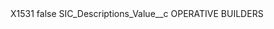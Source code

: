 <?xml version="1.0" encoding="UTF-8"?>
<CustomMetadata xmlns="http://soap.sforce.com/2006/04/metadata" xmlns:xsi="http://www.w3.org/2001/XMLSchema-instance" xmlns:xsd="http://www.w3.org/2001/XMLSchema">
    <label>X1531</label>
    <protected>false</protected>
    <values>
        <field>SIC_Descriptions_Value__c</field>
        <value xsi:type="xsd:string">OPERATIVE BUILDERS</value>
    </values>
</CustomMetadata>

